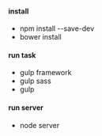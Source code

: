 ﻿#### install
*   npm install --save-dev
*   bower install

#### run task
*   gulp framework
*   gulp sass
*   gulp

#### run server
*   node server